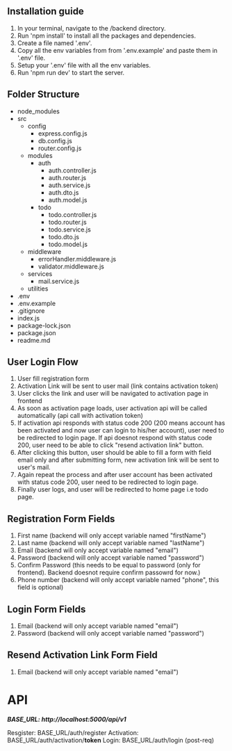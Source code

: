 ## Installation guide
1. In your terminal, navigate to the /backend directory.
2. Run 'npm install' to install all the packages and dependencies.
3. Create a file named '.env'.
4. Copy all the env variables from from '.env.example' and paste them in '.env' file.
5. Setup your '.env' file with all the env variables.
6. Run 'npm run dev' to start the server.

## Folder Structure
- node_modules
- src 
    - config
        - express.config.js 
        - db.config.js 
        - router.config.js 
    - modules
        - auth 
            - auth.controller.js 
            - auth.router.js 
            - auth.service.js 
            - auth.dto.js 
            - auth.model.js 
        - todo 
            - todo.controller.js 
            - todo.router.js 
            - todo.service.js 
            - todo.dto.js 
            - todo.model.js 
    - middleware 
      - errorHandler.middleware.js 
      - validator.middleware.js
    - services 
      - mail.service.js 
    - utilities 
- .env 
- .env.example 
- .gitignore 
- index.js 
- package-lock.json 
- package.json 
- readme.md 


## User Login Flow 
1. User fill registration form 
2. Activation Link will be sent to user mail (link contains activation token)
3. User clicks the link and user will be navigated to activation page in frontend 
4. As soon as activation page loads, user activation api will be called automatically (api call with activation token)
5. If activation api responds with status code 200 (200 means account has been activated and now user can login to his/her account), user need to be redirected to login page. If api doesnot respond with status code 200, user need to be able to click "resend activation link" button.
6. After clicking this button, user should be able to fill a form with field email only and after submitting form, new activation link will be sent to user's mail.
7. Again repeat the process and after user account has been activated with status code 200, user need to be redirected to login page.
8. Finally user logs, and user will be redirected to home page i.e todo page.

## Registration Form Fields 
1. First name (backend will only accept variable named "firstName")
2. Last name (backend will only accept variable named "lastName")
3. Email (backend will only accept variable named "email")
4. Password (backend will only accept variable named "password")
5. Confirm Password (this needs to be equal to password (only for frontend). Backend doesnot require confirm passowrd for now.)
6. Phone number (backend will only accept variable named "phone", this field is optional)

## Login Form Fields 
1. Email (backend will only accept variable named "email")
2. Password (backend will only accept variable named "password")

## Resend Activation Link Form Field 
1. Email (backend will only accept variable named "email")

# API
***BASE_URL: http://localhost:5000/api/v1***

Resgister: BASE_URL/auth/register
Activation: BASE_URL/auth/activation/__token__
Login: BASE_URL/auth/login (post-req)